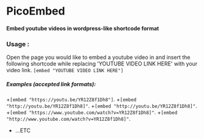 # PicoEmbed
#### Embed youtube videos in wordpress-like shortcode format

### Usage :
Open the page you would like to embed a youtube video in and insert the following shortcode while replacing 'YOUTUBE VIDEO LINK HERE' with your video link.
`[embed "YOUTUBE VIDEO LINK HERE"]`

##### Examples (accepted link formats):

+`[embed "https://youtu.be/YR12Z8f1Dh8"]`.
+`[embed "http://youtu.be/YR12Z8f1Dh8]"`.
+`[embed "http://youtu.be/YR12Z8f1Dh8]"`.
+`[embed "https://www.youtube.com/watch?v=YR12Z8f1Dh8]"`.
+`[embed "http://www.youtube.com/watch?v=YR12Z8f1Dh8]"`.
+ ...ETC


